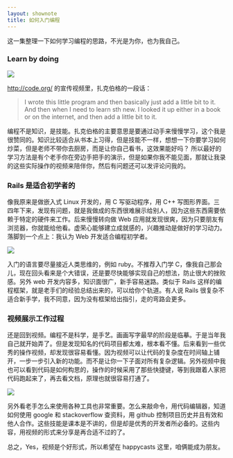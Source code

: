```yaml
---
layout: shownote
title: 如何入门编程
---
```


<!-- 不要重复他人已经讲的很精彩的概念，稍微引用一下，说清楚 happycasts 的关键词， Mac Linux Rails 互联网，最重要的介绍清楚我自己 -->

这一集整理一下如何学习编程的思路，不光是为你，也为我自己。

### Learn by doing

![](http://media.happycasts.net/pic/happycasts/zuckerberg.png)

<http://code.org/> 的宣传视频里，扎克伯格的一段话：

>I wrote this little program and then basically just add a little bit to it. And then when I need to learn sth new. I looked it up either in a book or on  the internet, and then add a little bit to it.

编程不是知识，是技能。扎克伯格的主要意思是要通过动手来慢慢学习，这个我是很赞同的。知识比较适合从书本上习得，但是技能不一样，想想一下你要学习如何炒菜，但是老师不带你去厨房，而是让你自己看书，这效果能好吗？ 所以最好的学习方法是有个老手你在旁边手把手的演示，但是如果你我不能见面，那就让我录的这些实际操作的视频来陪伴你，然后有问题还可以发评论问我的。

### Rails 是适合初学者的

像我原来是做嵌入式 Linux 开发的，用 C 写驱动程序，用 C++ 写图形界面。三四年下来，发现有问题，就是我做成的东西很难展示给别人，因为这些东西需要依赖于特定的硬件来工作。后来慢慢转向做 Web 应用就发现很爽，因为只要朋友有浏览器，你就能给他看。虚荣心能够建立成就感的，兴趣推动是做好的学习动力。落脚到一个点上：我认为 Web 开发适合编程初学者。

![](http://media.happycasts.net/pic/happycasts/railway.png)

入门的语言要尽量接近人类思维的，例如 ruby。不推荐入门学 C，像我自己那会儿，现在回头看来是个大错误，还是要尽快能够实现自己的想法，防止很大的挫败感。另外 web 开发内容多，知识面很广，新手容易迷路。类似于 Rails 这样的编程框架，就是老手们的经验总结出来的，可以给你个轨道。有人说 Rails 很复杂不适合新手学，我不同意，因为没有框架给出指引，走的弯路会更多。

### 视频展示工作过程

还是回到视频。编程不是科学，是手艺。画画写字最早的阶段是临摹。于是当年我自己就开始弄了。但是发现知名的代码项目都太难，根本看不懂。后来看到一些优秀的操作视频，却发现很容易看懂。因为视频可以让代码的复杂度在时间轴上铺开，一步一步引入新的功能。而不是让你一下子面对所有复杂逻辑。另外视频中我也可以看到代码是如何构思的，操作的时候采用了那些快捷键，等到我跟着人家把代码跑起来了，再去看文档，原理也就很容易打通了。

![](http://media.happycasts.net/pic/happycasts/coding_tools.png)

另外看老手怎么来使用各种工具也非常重要。怎么来敲命令，用代码编辑器，知道如何使用 google 和 stackoverflow 查资料，用 github 控制项目历史并且有效和他人合作。这些技能是课本是不讲的，但是却是优秀的开发者所必备的。这些内容，用视频的形式来分享是再合适不过的了。

总之，Yes，视频是个好形式，所以希望在 happycasts 这里，咱俩能成为朋友。
